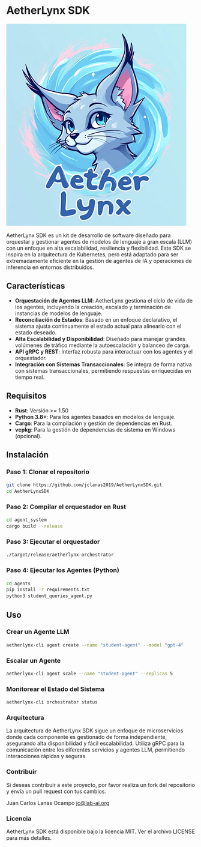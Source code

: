 # AetherLynx SDK

![AetherLynx SDK Logo](AetherLynxLogo.png)

AetherLynx SDK es un kit de desarrollo de software diseñado para orquestar y gestionar agentes de modelos de lenguaje a gran escala (LLM) con un enfoque en alta escalabilidad, resiliencia y flexibilidad. Este SDK se inspira en la arquitectura de Kubernetes, pero está adaptado para ser extremadamente eficiente en la gestión de agentes de IA y operaciones de inferencia en entornos distribuidos.

## Características

- **Orquestación de Agentes LLM**: AetherLynx gestiona el ciclo de vida de los agentes, incluyendo la creación, escalado y terminación de instancias de modelos de lenguaje.
- **Reconciliación de Estados**: Basado en un enfoque declarativo, el sistema ajusta continuamente el estado actual para alinearlo con el estado deseado.
- **Alta Escalabilidad y Disponibilidad**: Diseñado para manejar grandes volúmenes de tráfico mediante la autoescalación y balanceo de carga.
- **API gRPC y REST**: Interfaz robusta para interactuar con los agentes y el orquestador.
- **Integración con Sistemas Transaccionales**: Se integra de forma nativa con sistemas transaccionales, permitiendo respuestas enriquecidas en tiempo real.

## Requisitos

- **Rust**: Versión >= 1.50
- **Python 3.8+**: Para los agentes basados en modelos de lenguaje.
- **Cargo**: Para la compilación y gestión de dependencias en Rust.
- **vcpkg**: Para la gestión de dependencias de sistema en Windows (opcional).

## Instalación

### Paso 1: Clonar el repositorio

```bash
git clone https://github.com/jclanas2019/AetherLynxSDK.git
cd AetherLynxSDK
```

### Paso 2: Compilar el orquestador en Rust

```bash
cd agent_system
cargo build --release
```

### Paso 3: Ejecutar el orquestador

```bash
./target/release/aetherlynx-orchestrator
```

### Paso 4: Ejecutar los Agentes (Python)

```bash
cd agents
pip install -r requirements.txt
python3 student_queries_agent.py
```

## Uso
### Crear un Agente LLM

```bash
aetherlynx-cli agent create --name "student-agent" --model "gpt-4"
```

### Escalar un Agente

```bash
aetherlynx-cli agent scale --name "student-agent" --replicas 5
```

### Monitorear el Estado del Sistema

```bash
aetherlynx-cli orchestrator status
```

###  Arquitectura
La arquitectura de AetherLynx SDK sigue un enfoque de microservicios donde cada componente es gestionado de forma independiente, asegurando alta disponibilidad y fácil escalabilidad. Utiliza gRPC para la comunicación entre los diferentes servicios y agentes LLM, permitiendo interacciones rápidas y seguras.

###  Contribuir
Si deseas contribuir a este proyecto, por favor realiza un fork del repositorio y envía un pull request con tus cambios.

Juan Carlos Lanas Ocampo
jc@lab-ai.org

### Licencia
AetherLynx SDK está disponible bajo la licencia MIT. Ver el archivo LICENSE para más detalles.




